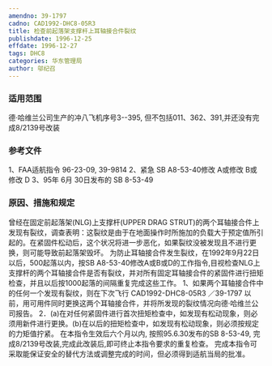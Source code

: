 ```yaml
---
amendno: 39-1797
cadno: CAD1992-DHC8-05R3
title: 检查前起落架支撑杆上耳轴接合件裂纹
publishdate: 1996-12-25
effdate: 1996-12-27
tags: DHC8
categories: 华东管理局
author: 邬纪召
---
```


### 适用范围 
德·哈维兰公司生产的冲八飞机序号3--395, 但不包括011、362、391,并还没有完成8/2139号改装

<!--more-->
### 参考文件
1、FAA适航指令 96-23-09, 39-9814 
2、紧急 SB A8-53-40修改 A或修改 B或修改 D 
3、95年 6月 30日发布的 SB 8-53-49            

### 原因、措施和规定 
曾经在固定前起落架(NLG)上支撑杆(UPPER DRAG STRUT)的两个耳轴接合件上发现有裂纹，调查表明：这裂纹是由于在地面操作时所施加的负载大于预定值所引起的。在紧固件松动后，这个状况将进一步恶化，如果裂纹没被发现且不进行更换，则可能导致前起落架毁坏。 
    为防止耳轴接合件发生裂纹，在1992年9月22日以后，500起落以内，按SB A8-53-40修改A或B或D的工作指令,目视检查NLG上支撑杆的两个耳轴接合件是否有裂纹，并对所有固定耳轴接合件的紧固件进行扭矩检查，并且以后按1000起落的间隔重复完成这些工作。 
    1、如果两个耳轴接合件中的任何一个发现有裂纹，则在下次飞行
 CAD1992-DHC8-05R3 ／39-1797 
以前，用可用件同时更换这两个耳轴接合件，并将所发现的裂纹情况向德·哈维兰公司报告。 
    2．(a)在对任何紧固件进行首次扭矩检查中，如发现有松动现象，则必须用新件进行更换。(b)在以后的扭矩检查中，如发现有松动现象，则必须按规定的力矩值拧紧。 
    在本指令生效后六个月以内, 按照95.6.30发布的SB 8-53-49, 完成8/2139号改装,完成此改装后,即可终止本指令要求的重复检查。     完成本指令可采取能保证安全的替代方法或调整完成的时间，但必须得到适航当局的批准。
